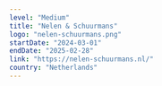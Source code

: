 ```yaml
---
level: "Medium"
title: "Nelen & Schuurmans"
logo: "nelen-schuurmans.png"
startDate: "2024-03-01"
endDate: "2025-02-28"
link: "https://nelen-schuurmans.nl/"
country: "Netherlands"
---
```

